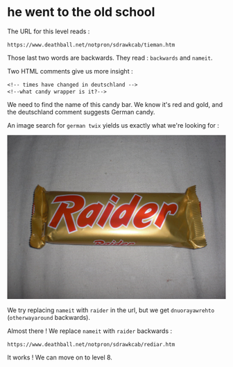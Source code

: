 # he went to the old school

The URL for this level reads :

```
https://www.deathball.net/notpron/sdrawkcab/tieman.htm
```

Those last two words are backwards. They read : `backwards` and `nameit`.

Two HTML comments give us more insight :

```
<!-- times have changed in deutschland -->
<!--what candy wrapper is it?-->
```

We need to find the name of this candy bar. We know it's red and gold, and the deutschland comment suggests German candy.

An image search for `german twix` yields us exactly what we're looking for :

![Raider bar](raider.jpg)

We try replacing `nameit` with `raider` in the url, but we get `dnuorayawrehto` (`otherwayaround` backwards).

Almost there ! We replace `nameit` with `raider` backwards :

```
https://www.deathball.net/notpron/sdrawkcab/rediar.htm
```

It works ! We can move on to level 8.
